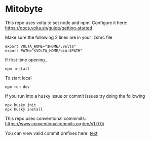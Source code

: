 # Mitobyte

This repo uses volta to set node and npm. Configure it here: https://docs.volta.sh/guide/getting-started

Make sure the following 2 lines are in your .zshrc file
```
export VOLTA_HOME="$HOME/.volta"
export PATH="$VOLTA_HOME/bin:$PATH"
```

If first time opening...
```
npm install
```

To start local
```
npm run dev
```

If you run into a husky issue or commit issues try doing the following
```
npx husky init
npx husky install
```

This repo uses conventional commmits: https://www.conventionalcommits.org/en/v1.0.0/

You can view valid commit prefixes here:
[text](commitlint.config.js)
